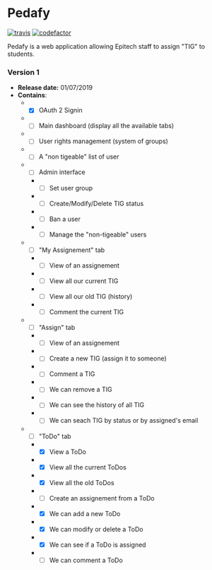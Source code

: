 # Pedafy

[![travis](https://travis-ci.com/pedafy/pedafy.svg?branch=master)](https://travis-ci.com/pedafy/pedafy)
[![codefactor](https://www.codefactor.io/repository/github/pedafy/pedafy/badge?style=flat-square)](https://www.codefactor.io/repository/github/pedafy/pedafy)

Pedafy is a web application allowing Epitech staff to assign "TIG" to students.

### Version 1
- **Release date:** 01/07/2019
- **Contains**:
  - - [x] OAuth 2 Signin
  - - [ ] Main dashboard (display all the available tabs)
  - - [ ] User rights management (system of groups)
  - - [ ] A "non tigeable" list of user
  - - [ ] Admin interface
    - - [ ] Set user group
    - - [ ] Create/Modify/Delete TIG status
    - - [ ] Ban a user
    - - [ ] Manage the "non-tigeable" users
  - - [ ] "My Assignement" tab
    - - [ ] View of an assignement
    - - [ ] View all our current TIG
    - - [ ] View all our old TIG (history)
    - - [ ] Comment the current TIG
  - - [ ] "Assign" tab
    - - [ ] View of an assignement
    - - [ ] Create a new TIG (assign it to someone)
    - - [ ] Comment a TIG
    - - [ ] We can remove a TIG
    - - [ ] We can see the history of all TIG
    - - [ ] We can seach TIG by status or by assigned's email
  - - [ ] "ToDo" tab
    - - [x] View a ToDo
    - - [x] View all the current ToDos
    - - [x] View all the old ToDos
    - - [ ] Create an assignement from a ToDo
    - - [x] We can add a new ToDo
    - - [x] We can modify or delete a ToDo
    - - [x] We can see if a ToDo is assigned
    - - [ ] We can comment a ToDo
